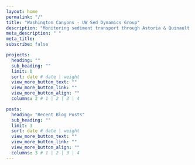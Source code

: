 ```yaml
---
layout: home
permalink: "/"
title: "Washington Canyons - UW Sed Dynamics Group"
description: "Monitoring sediment transport through Astoria & Quinault Canyons."
meta_description: " "
meta_title:  
subscribe: false

projects:
  heading: ""
  sub_heading: ""
  limit: 0
  sort: date # date | weight
  view_more_button_text: ""
  view_more_button_link: ""
  view_more_button_align: ""
  columns: 2 # 1 | 2 | 3 | 4

posts:
  heading: "Recent Blog Posts"
  sub_heading: ""
  limit: 3
  sort: date # date | weight
  view_more_button_text: ""
  view_more_button_link: ""
  view_more_button_align: ""
  columns: 3 # 1 | 2 | 3 | 4
---
```

